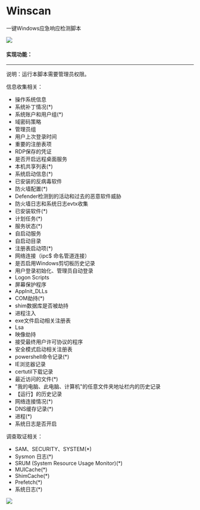 # Winscan
一键Windows应急响应检测脚本

![](https://mmbiz.qpic.cn/mmbiz_png/vJDso0DHzQ2HzzZcHJuGA3O2TsIXsAv1OIuJFVtb0Hibj866AVk8ARRR0rUf9VXiciaJBHImKicXZyCXkT8GPA8zfQ/640?wx_fmt=png&from=appmsg&wxfrom=13&tp=wxpic)
#### 实现功能：
---
说明：运行本脚本需要管理员权限。

信息收集相关：
+ 操作系统信息
+ 系统补丁情况(*)
+ 系统账户和用户组(*)
+ 域密码策略
+ 管理员组
+ 用户上次登录时间
+ 重要的注册表项
+ RDP保存的凭证
+ 是否开启远程桌面服务
+ 本机共享列表(*)
+ 系统启动信息(*)
+ 已安装的反病毒软件
+ 防火墙配置(*)
+ Defender检测到的活动和过去的恶意软件威胁
+ 防火墙日志和系统日志evtx收集
+ 已安装软件(*)
+ 计划任务(*)
+ 服务状态(*)
+ 自启动服务
+ 自启动目录
+ 注册表启动项(*)
+ 网络连接（ipc$ 命名管道连接）
+ 是否启用Windows剪切板历史记录
+ 用户登录初始化、管理员自动登录
+ Logon Scripts
+ 屏幕保护程序
+ AppInit_DLLs
+ COM劫持(*)
+ shim数据库是否被劫持
+ 进程注入
+ exe文件启动相关注册表
+ Lsa
+ 映像劫持
+ 接受最终用户许可协议的程序
+ 安全模式启动相关注册表
+ powershell命令记录(*)
+ IE浏览器记录
+ certutil下载记录
+ 最近访问的文件(*)
+ "我的电脑、此电脑、计算机"的任意文件夹地址栏内的历史记录
+ 【运行】的历史记录
+ 网络连接情况(*)
+ DNS缓存记录(*)
+ 进程(*)
+ 系统日志是否开启


调查取证相关：
+ SAM、SECURITY、SYSTEM(*)
+ Sysmon 日志(*)
+ SRUM (System Resource Usage Monitor)(*)
+ MUICache(*)
+ ShimCache(*)
+ Prefetch(*)
+ 系统日志(*)

![](https://upload-images.jianshu.io/upload_images/21474770-a845eaa691a017ba.png?imageMogr2/auto-orient/strip%7CimageView2/2/w/1240)
